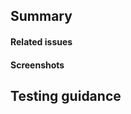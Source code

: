 ## Summary

#### Related issues

#### Screenshots

## Testing guidance

<!---These are developer instructions on how to test or validate the work -->
